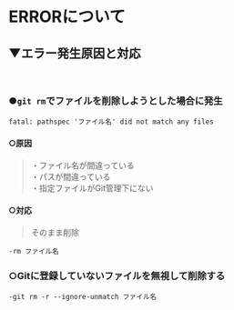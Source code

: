 # ERRORについて

## ▼エラー発生原因と対応
<br>

### ●`git rm`でファイルを削除しようとした場合に発生
```shell
fatal: pathspec 'ファイル名' did not match any files
```
#### ○原因
>・ファイル名が間違っている<br>
>・パスが間違っている<br>
>・指定ファイルがGit管理下にない<br>
#### ○対応
>そのまま削除<br>
```shell
-rm ファイル名
```

### ○Gitに登録していないファイルを無視して削除する
```shell
-git rm -r --ignore-unmatch ファイル名
```
<br>
